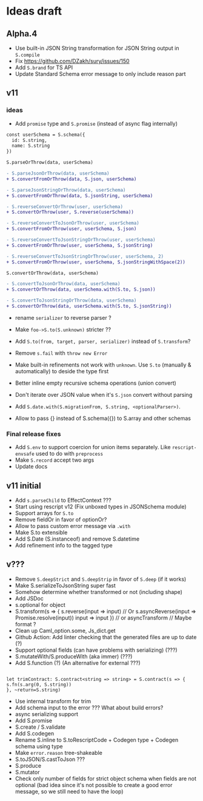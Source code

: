 # Ideas draft

## Alpha.4

- Use built-in JSON String transformation for JSON String output in `S.compile`
- Fix https://github.com/DZakh/sury/issues/150
- Add `S.brand` for TS API
- Update Standard Schema error message to only include reason part

## v11

### ideas

- Add `promise` type and `S.promise` (instead of async flag internally)

```diff
const userSchema = S.schema({
  id: S.string,
  name: S.string
})

S.parseOrThrow(data, userSchema)

- S.parseJsonOrThrow(data, userSchema)
+ S.convertFromOrThrow(data, S.json, userSchema)

- S.parseJsonStringOrThrow(data, userSchema)
+ S.convertFromOrThrow(data, S.jsonString, userSchema)

- S.reverseConvertOrThrow(user, userSchema)
+ S.convertOrThrow(user, S.reverse(userSchema))

- S.reverseConvertToJsonOrThrow(user, userSchema)
+ S.convertFromOrThrow(user, userSchema, S.json)

- S.reverseConvertToJsonStringOrThrow(user, userSchema)
+ S.convertFromOrThrow(user, userSchema, S.jsonString)

- S.reverseConvertToJsonStringOrThrow(user, userSchema, 2)
+ S.convertFromOrThrow(user, userSchema, S.jsonStringWithSpace(2))

S.convertOrThrow(data, userSchema)

- S.convertToJsonOrThrow(data, userSchema)
+ S.convertOrThrow(data, userSchema.with(S.to, S.json))

- S.convertToJsonStringOrThrow(data, userSchema)
+ S.convertOrThrow(data, userSchema.with(S.to, S.jsonString))
```

- rename `serializer` to reverse parser ?
- Make `foo->S.to(S.unknown)` stricter ??

- Add `S.to(from, target, parser, serializer)` instead of `S.transform`?
- Remove `s.fail` with `throw new Error`
- Make built-in refinements not work with `unknown`. Use `S.to` (manually & automatically) to deside the type first
- Better inline empty recursive schema operations (union convert)
- Don't iterate over JSON value when it's `S.json` convert without parsing
- Add `S.date.with(S.migrationFrom, S.string, <optionalParser>)`.
- Allow to pass {} instead of S.schema({}) to S.array and other schemas

### Final release fixes

- Add `S.env` to support coercion for union items separately. Like `rescript-envsafe` used to do with `preprocess`
- Make `S.record` accept two args
- Update docs

## v11 initial

- Add `s.parseChild` to EffectContext ???
- Start using rescript v12 (Fix unboxed types in JSONSchema module)
- Support arrays for `S.to`
- Remove fieldOr in favor of optionOr?
- Allow to pass custom error message via `.with`
- Make S.to extensible
- Add S.Date (S.instanceof) and remove S.datetime
- Add refinement info to the tagged type

## v???

- Remove `S.deepStrict` and `S.deepStrip` in favor of `S.deep` (if it works)
- Make S.serializeToJsonString super fast
- Somehow determine whether transformed or not (including shape)
- Add JSDoc
- s.optional for object
- S.transform(s => {
  s.reverse(input => input) // Or s.asyncReverse(input => Promise.resolve(input))
  input => input
  }) // or asyncTransform // Maybe format ?
- Clean up Caml_option.some, Js_dict.get
- Github Action: Add linter checking that the generated files are up to date (?)
- Support optional fields (can have problems with serializing) (???)
- S.mutateWith/S.produceWith (aka immer) (???)
- Add S.function (?) (An alternative for external ???)

```

let trimContract: S.contract<string => string> = S.contract(s => {
s.fn(s.arg(0, S.string))
}, ~return=S.string)

```

- Use internal transform for trim
- Add schema input to the error ??? What about build errors?
- async serializing support
- Add S.promise
- S.create / S.validate
- Add S.codegen
- Rename S.inline to S.toRescriptCode + Codegen type + Codegen schema using type
- Make `error.reason` tree-shakeable
- S.toJSON/S.castToJson ???
- S.produce
- S.mutator
- Check only number of fields for strict object schema when fields are not optional (bad idea since it's not possible to create a good error message, so we still need to have the loop)

```

```
